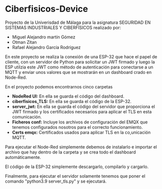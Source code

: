 # Ciberfisicos-Device

<p>Proyecto de la Univerisdad de Málaga para la asignatura SEGURIDAD EN SISTEMAS INDUSTRIALES Y CIBERFÍSICOS realizado por:</p>

<ul>
  <li>Miguel Alejandro martín Gómez</li>
  <li>Otman Zitan</li>
  <li>Rafael Alejandro García Rodríguez</li>
</ul>

<p>En este proyecto se realiza la conexión de una ESP-32 que hace el papel de cliente, con un servidor de Python para solicitar un JWT firmado y luego la ESP utilzia este JWT como método de autenticación para conectarse a un MQTT y enviar unos valores que se mostrarán en un dashboard crado en Node-Red.</p>

<p>En el proyecto podemos encontrarnos cinco carpetas</p>

<ul>
  <li><b>NodeRed UI:</b> En ella se guarda el código del dashboard.</li>
  <li><b>ciberfisicos_TLS:</b> En ella se guarda el código de la ESP-32.</li>
  <li><b>server_jwt:</b> En ella se guarda el código del servidor que proporciona el JWT firmado y los certificados necesarios para aplicar el TLS en esta comunicación.</b></li>
  <li><b>Ficheros conf:</b> Incluye los archivos de configuración del EMQX que tenemos configurados nosotros para el correcto funcionamiento.</b></li>
  <li><b>Certs emqx:</b> Certificados usados para aplicar TLS en la co,unicación MQTT.</b></li>
</ul>

<p>Para ejecutar el Node-Red simplemente debemos de instalarlo e importar el archivo que hay dentro de la carpeta y se crea todo el dashboard automáticamente.</p>
<p>El código de la ESP-32 simplemente descargarlo, compilarlo y cargarlo.</p>
<p>Finalmente, para ejecutar el servidor solamente tenemos que poner el comando "python3.9 server_tls.py" y se ejecutará.</p>
